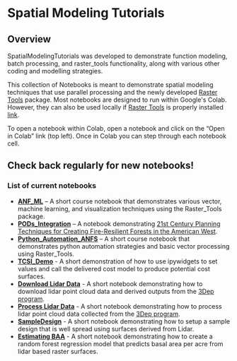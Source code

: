 # Spatial Modeling Tutorials
## Overview
SpatialModelingTutorials was developed to demonstrate function modeling, batch processing, and raster_tools functionality, along with various other coding and modelling strategies.

This collection of Notebooks is meant to demonstrate spatial modeling techniques that use parallel processing and the newly developed [Raster Tools](https://github.com/UM-RMRS/raster_tools) package. Most notebooks are designed to run within Google's Colab. However, they can also be used locally if [Raster Tools](https://github.com/UM-RMRS/raster_tools) is properly installed [link](./install_raster_tools.md).

To open a notebook within Colab, open a notebook and click on the “Open in Colab” link (top left). Once in Colab you can step through each notebook cell.


## Check back regularly for new notebooks!

### List of current notebooks

- **[ANF_ML](./ANF_ML.ipynb)** – A short course notebook that demonstrates various vector, machine learning, and visualization techniques using the Raster_Tools package.
- **[PODs_Integration](./PODs_Integration.ipynb)** – A notebook demonstrating [21st Century Planning Techniques for Creating Fire-Resilient Forests in the American West](https://www.mdpi.com/1999-4907/12/8/1084).
- **[Python_Automation_ANFS](./Python_Automation_ANFS.ipynb)** – A short course notebook that demonstrates python automation strategies and basic vector processing using Raster_Tools.
- **[TCSI_Demo](./TCSI_Demo.ipynb)** - A short demonstration of how to use ipywidgets to set values and call the delivered cost model to produce potential cost surfaces.
- **[Download Lidar Data](./LidarDownload.ipynb)** - A short notebook demonstrating how to download lidar point cloud data and derived outputs from the [3Dep program](https://www.usgs.gov/3d-elevation-program).
- **[Process Lidar Data](./LidarProcessing.ipynb)** - A short notebook demonstrating how to process lidar point cloud data collected from the [3Dep program](https://www.usgs.gov/3d-elevation-program).
- **[SampleDesign](./SampleDesign.ipynb)** - A short notebook demonstrating how to setup a sample design that is well spread using surfaces derived from Lidar.
- **[Estimating BAA](./EstimatingBaa.ipynb)** - A short notebook demonstrating how to create a random forest regression model that predicts basal area per acre from lidar based raster surfaces.
